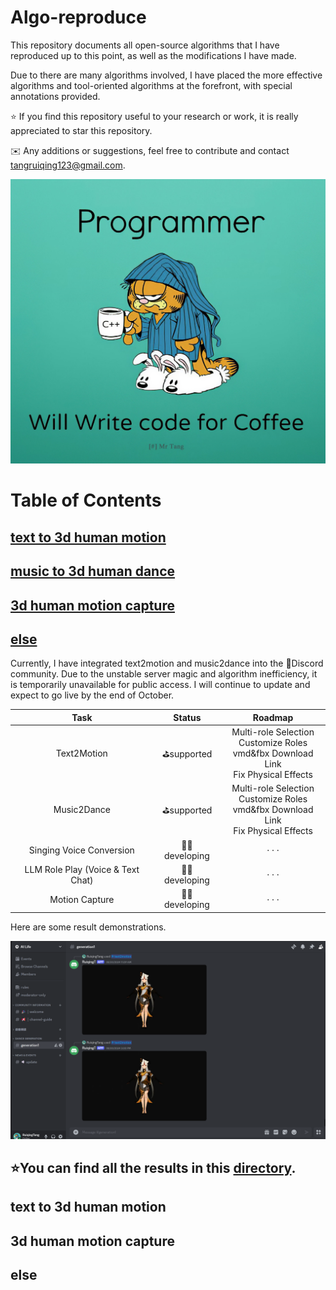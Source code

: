 # Algo-reproduce

This repository documents all open-source algorithms that I have reproduced up to this point, as well as the modifications I have made.

Due to there are many algorithms involved, I have placed the more effective algorithms and tool-oriented algorithms at the forefront, with special annotations provided.

⭐ If you find this repository useful to your research or work, it is really appreciated to star this repository.

✉️ Any additions or suggestions, feel free to contribute and contact [tangruiqing123@gmail.com](tangruiqing123@gmail.com).

![](./assets/programmer.png)

# Table of Contents

## [text to 3d human motion](#myanchor1)

## [music to 3d human dance](#myanchor2)

## [3d human motion capture](#myanchor3)

## [else](#myanchor4)

Currently, I have integrated text2motion and music2dance into the 🫨Discord community. Due to the unstable server magic and algorithm inefficiency, it is temporarily unavailable for public access. I will continue to update and expect to go live by the end of October.

|               Task                |    Status     |                           Roadmap                            |
| :-------------------------------: | :-----------: | :----------------------------------------------------------: |
|            Text2Motion            |  ⛳supported   | Multi-role Selection<br>Customize Roles<br />vmd&fbx Download Link<br />Fix Physical Effects |
|            Music2Dance            |  ⛳supported   | Multi-role Selection<br/>Customize Roles<br />vmd&fbx Download Link<br />Fix Physical Effects |
|     Singing Voice Conversion      | 👨‍💻 developing |                            · · ·                             |
| LLM Role Play (Voice & Text Chat) | 👨‍💻 developing |                            · · ·                             |
|          Motion Capture           | 👨‍💻 developing |                            · · ·                             |

Here are some result demonstrations.

![](./assets/discord.png)

## ⭐You can find all the results in this [directory](https://github.com/RuiqingTang/Algo-reproduce/tree/main/assets).

## <span id='myanchor1'>text to 3d human motion</span>



## <span id='myanchor3'>3d human motion capture</span>

## <span id='myanchor4'>else</span>

